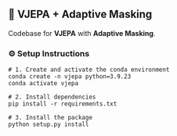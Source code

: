 <h2>🧠 VJEPA + Adaptive Masking</h2>

<p>Codebase for <strong>VJEPA</strong> with <strong>Adaptive Masking</strong>.</p>

<h3>⚙️ Setup Instructions</h3>

<pre><code># 1. Create and activate the conda environment
conda create -n vjepa python=3.9.23
conda activate vjepa

# 2. Install dependencies
pip install -r requirements.txt

# 3. Install the package
python setup.py install
</code></pre>
